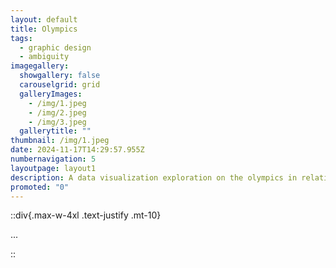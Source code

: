 ```yaml
---
layout: default
title: Olympics
tags:
  - graphic design
  - ambiguity
imagegallery:
  showgallery: false
  carouselgrid: grid
  galleryImages:
    - /img/1.jpeg
    - /img/2.jpeg
    - /img/3.jpeg
  gallerytitle: ""
thumbnail: /img/1.jpeg
date: 2024-11-17T14:29:57.955Z
numbernavigation: 5
layoutpage: layout1
description: A data visualization exploration on the olympics in relation to country GDP. 
promoted: "0"
---
```


::div{.max-w-4xl .text-justify .mt-10}

...

::